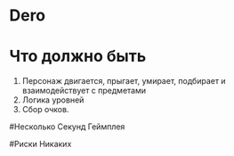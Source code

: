 # Dero

# Что должно быть
1. Персонаж двигается, прыгает, умирает, подбирает и взаимодействует с предметами</br>
2. Логика уровней</br>
3. Сбор очков.</br>


#Несколько Секунд Геймплея


#Риски
Никаких
